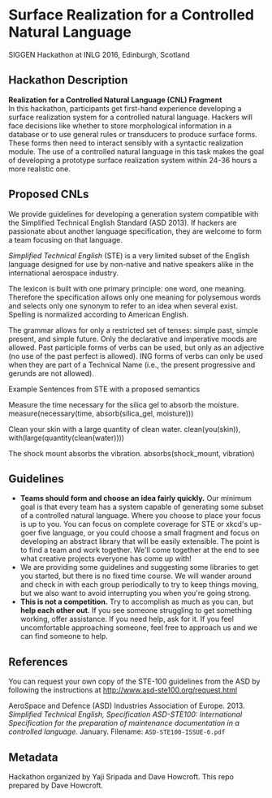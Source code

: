 Surface Realization for a Controlled Natural Language
=====================================================

SIGGEN Hackathon at INLG 2016, Edinburgh, Scotland

Hackathon Description
---------------------

**Realization for a Controlled Natural Language (CNL) Fragment**  
In this hackathon, participants get first-hand experience developing a surface realization system for a controlled natural language. 
Hackers will face decisions like whether to store morphological information in a database or to use general rules or transducers to produce surface forms. 
These forms then need to interact sensibly with a syntactic realization module. 
The use of a controlled natural language in this task makes the goal of developing a prototype surface realization system within 24-36 hours a more realistic one.

Proposed CNLs
-------------
We provide guidelines for developing a generation system compatible with the Simplified Technical English Standard (ASD 2013). 
If hackers are passionate about another language specification, they are welcome to form a team focusing on that language.

*Simplified Technical English* (STE) is a very limited subset of the English language designed for use by non-native and native speakers alike in the international aerospace industry. 

The lexicon is built with one primary principle: one word, one meaning. 
Therefore the specification allows only one meaning for polysemous words and selects only one synonym to refer to an idea when several exist. 
Spelling is normalized according to American English.

The grammar allows for only a restricted set of tenses: simple past, simple present, and simple future. 
Only the declarative and imperative moods are allowed. 
Past participle forms of verbs can be used, but only as an adjective (no use of the past perfect is allowed).
ING forms of verbs can only be used when they are part of a Technical Name (i.e., the present progressive and gerunds are not allowed).

Example Sentences from STE with a proposed semantics

Measure the time necessary for the silica gel to absorb the moisture.
measure(necessary(time, absorb(silica_gel, moisture)))

Clean your skin with a large quantity of clean water.
clean(you(skin)), with(large(quantity(clean(water))))

The shock mount absorbs the vibration.
absorbs(shock_mount, vibration)


Guidelines
----------
* **Teams should form and choose an idea fairly quickly.** 
  Our minimum goal is that every team has a system capable of generating some subset of a controlled natural language. 
  Where you choose to place your focus is up to you. 
  You can focus on complete coverage for STE or xkcd's up-goer five language, or you could choose a small fragment and focus on developing an abstract library that will be easily extensible. 
  The point is to find a team and work together. 
  We'll come together at the end to see what creative projects everyone has come up with!
* We are providing some guidelines and suggesting some libraries to get you started, but there is no fixed time course. 
  We will wander around and check in with each group periodically to try to keep things moving, but we also want to avoid interrupting you when you're going strong.
* **This is not a competition.** Try to accomplish as much as you can, but **help each other out**. 
  If you see someone struggling to get something working, offer assistance. 
  If you need help, ask for it. If you feel uncomfortable approaching someone, feel free to approach us and we can find someone to help.

References
----------
You can request your own copy of the STE-100 guidelines from the ASD by following the instructions at http://www.asd-ste100.org/request.html

AeroSpace and Defence (ASD) Industries Association of Europe. 2013. *Simplified Technical English, Specification ASD-STE100: International Specification for the preparation of maintenance documentation in a controlled language*. January. Filename: `ASD-STE100-ISSUE-6.pdf`


Metadata
--------

Hackathon organized by Yaji Sripada and Dave Howcroft.
This repo prepared by Dave Howcroft.
